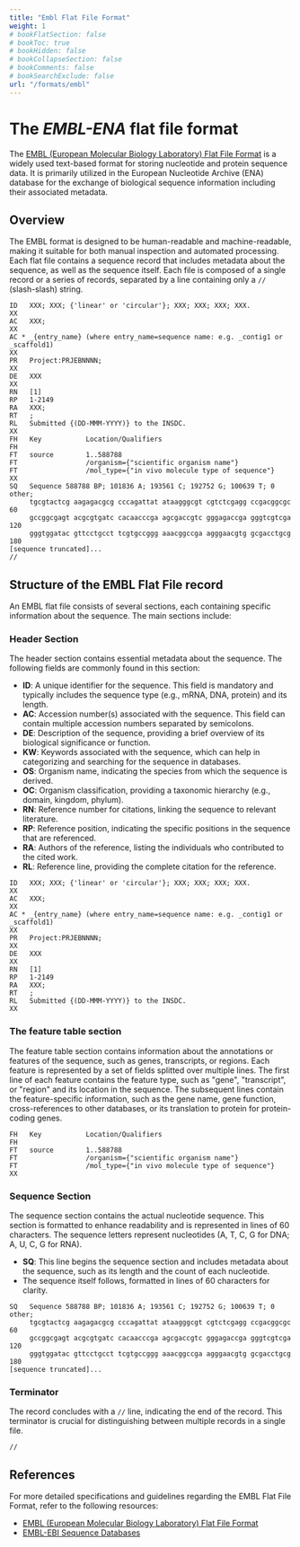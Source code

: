 ```yaml
---
title: "Embl Flat File Format"
weight: 1
# bookFlatSection: false
# bookToc: true
# bookHidden: false
# bookCollapseSection: false
# bookComments: false
# bookSearchExclude: false
url: "/formats/embl"
---
```


# The *EMBL-ENA* flat file format

The [EMBL (European Molecular Biology Laboratory) Flat File Format](https://ena-docs.readthedocs.io/en/latest/submit/fileprep/flat-file-example.html) is a widely used text-based format for storing nucleotide and protein sequence data. It is primarily utilized in the European Nucleotide Archive (ENA) database for the exchange of biological sequence information including their associated metadata.

## Overview

The EMBL format is designed to be human-readable and machine-readable, making it suitable for both manual inspection and automated processing. Each flat file contains a sequence record that includes metadata about the sequence, as well as the sequence itself. Each file is composed of a single record or a series of records, separated by a line containing only a `//` (slash-slash) string.

```
ID   XXX; XXX; {'linear' or 'circular'}; XXX; XXX; XXX; XXX.
XX
AC   XXX;
XX
AC * _{entry_name} (where entry_name=sequence name: e.g. _contig1 or _scaffold1)
XX
PR   Project:PRJEBNNNN;
XX
DE   XXX
XX
RN   [1]
RP   1-2149
RA   XXX;
RT   ;
RL   Submitted {(DD-MMM-YYYY)} to the INSDC.
XX
FH   Key           Location/Qualifiers
FH
FT   source        1..588788
FT                 /organism={"scientific organism name"}
FT                 /mol_type={"in vivo molecule type of sequence"}
XX
SQ   Sequence 588788 BP; 101836 A; 193561 C; 192752 G; 100639 T; 0 other;
     tgcgtactcg aagagacgcg cccagattat ataagggcgt cgtctcgagg ccgacggcgc        60
     gccggcgagt acgcgtgatc cacaacccga agcgaccgtc gggagaccga gggtcgtcga       120
     gggtggatac gttcctgcct tcgtgccggg aaacggccga agggaacgtg gcgacctgcg       180
[sequence truncated]...
//
```

## Structure of the EMBL Flat File record

An EMBL flat file consists of several sections, each containing specific information about the sequence. The main sections include:

###  Header Section


The header section contains essential metadata about the sequence. The following fields are commonly found in this section:

- **ID**: A unique identifier for the sequence. This field is mandatory and typically includes the sequence type (e.g., mRNA, DNA, protein) and its length.
- **AC**: Accession number(s) associated with the sequence. This field can contain multiple accession numbers separated by semicolons.
- **DE**: Description of the sequence, providing a brief overview of its biological significance or function.
- **KW**: Keywords associated with the sequence, which can help in categorizing and searching for the sequence in databases.
- **OS**: Organism name, indicating the species from which the sequence is derived.
- **OC**: Organism classification, providing a taxonomic hierarchy (e.g., domain, kingdom, phylum).
- **RN**: Reference number for citations, linking the sequence to relevant literature.
- **RP**: Reference position, indicating the specific positions in the sequence that are referenced.
- **RA**: Authors of the reference, listing the individuals who contributed to the cited work.
- **RL**: Reference line, providing the complete citation for the reference.

```
ID   XXX; XXX; {'linear' or 'circular'}; XXX; XXX; XXX; XXX.
XX
AC   XXX;
XX
AC * _{entry_name} (where entry_name=sequence name: e.g. _contig1 or _scaffold1)
XX
PR   Project:PRJEBNNNN;
XX
DE   XXX
XX
RN   [1]
RP   1-2149
RA   XXX;
RT   ;
RL   Submitted {(DD-MMM-YYYY)} to the INSDC.
XX
```

###  The feature table section

The feature table section contains information about the annotations or features of the sequence, such as genes, transcripts, or regions. Each feature is represented by a set of fields splitted over multiple lines. The first line of each feature contains the feature type, such as "gene", "transcript", or "region" and its location in the sequence. The subsequent lines contain the feature-specific information, such as the gene name, gene function, cross-references to other databases, or its translation to protein for protein-coding genes.

```
FH   Key           Location/Qualifiers
FH
FT   source        1..588788
FT                 /organism={"scientific organism name"}
FT                 /mol_type={"in vivo molecule type of sequence"}
XX
```

###  Sequence Section

The sequence section contains the actual nucleotide sequence. This section is formatted to enhance readability and is represented in lines of 60 characters. The sequence letters represent nucleotides (A, T, C, G for DNA; A, U, C, G for RNA).

- **SQ**: This line begins the sequence section and includes metadata about the sequence, such as its length and the count of each nucleotide.
- The sequence itself follows, formatted in lines of 60 characters for clarity.

```
SQ   Sequence 588788 BP; 101836 A; 193561 C; 192752 G; 100639 T; 0 other;
     tgcgtactcg aagagacgcg cccagattat ataagggcgt cgtctcgagg ccgacggcgc        60
     gccggcgagt acgcgtgatc cacaacccga agcgaccgtc gggagaccga gggtcgtcga       120
     gggtggatac gttcctgcct tcgtgccggg aaacggccga agggaacgtg gcgacctgcg       180
[sequence truncated]...
```

###  Terminator

The record concludes with a `//` line, indicating the end of the record. This terminator is crucial for distinguishing between multiple records in a single file.

```
//
```

## References

For more detailed specifications and guidelines regarding the EMBL Flat File Format, refer to the following resources:

- [EMBL (European Molecular Biology Laboratory) Flat File Format](https://ena-docs.readthedocs.io/en/latest/submit/fileprep/sequence-flatfile.html)
- [EMBL-EBI Sequence Databases](https://www.ebi.ac.uk/ena)

